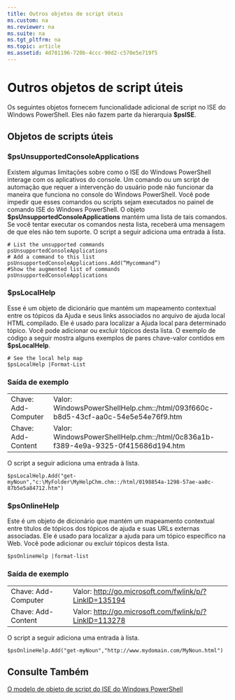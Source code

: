 ```yaml
---
title: Outros objetos de script úteis
ms.custom: na
ms.reviewer: na
ms.suite: na
ms.tgt_pltfrm: na
ms.topic: article
ms.assetid: 4d781196-720b-4ccc-90d2-c570e5e719f5
---
```

# Outros objetos de script úteis
  Os seguintes objetos fornecem funcionalidade adicional de script no ISE do Windows PowerShell. Eles não fazem parte da hierarquia **$psISE**.

## Objetos de scripts úteis

### $psUnsupportedConsoleApplications
 Existem algumas limitações sobre como o ISE do Windows PowerShell interage com os aplicativos do console. Um comando ou um script de automação que requer a intervenção do usuário pode não funcionar da maneira que funciona no console do Windows PowerShell. Você pode impedir que esses comandos ou scripts sejam executados no painel de comando ISE do Windows PowerShell. O objeto **$psUnsupportedConsoleApplications** mantém uma lista de tais comandos. Se você tentar executar os comandos nesta lista, receberá uma mensagem de que eles não tem suporte. O script a seguir adiciona uma entrada à lista.

```
# List the unsupported commands
psUnsupportedConsoleApplications
# Add a command to this list
psUnsupportedConsoleApplications.Add(“Mycommand”)
#Show the augmented list of commands
psUnsupportedConsoleApplications

```

### $psLocalHelp
 Esse é um objeto de dicionário que mantém um mapeamento contextual entre os tópicos da Ajuda e seus links associados no arquivo de ajuda local HTML compilado. Ele é usado para localizar a Ajuda local para determinado tópico. Você pode adicionar ou excluir tópicos desta lista. O exemplo de código a seguir mostra alguns exemplos de pares chave-valor contidos em **$psLocalHelp**.

```
# See the local help map
$psLocalHelp |Format-List

```

### Saída de exemplo

|||
|-|-|
|Chave: Add-Computer|Valor: WindowsPowerShellHelp.chm::/html/093f660c-b8d5-43cf-aa0c-54e5e54e76f9.htm|
|Chave: Add-Content|Valor: WindowsPowerShellHelp.chm::/html/0c836a1b-f389-4e9a-9325-0f415686d194.htm|

 O script a seguir adiciona uma entrada à lista.

```
$psLocalHelp.Add("get-myNoun","c:\MyFolder\MyHelpChm.chm::/html/0198854a-1298-57ae-aa0c-87b5e5a84712.htm")
```

### $psOnlineHelp
 Este é um objeto de dicionário que mantém um mapeamento contextual entre títulos de tópicos dos tópicos de ajuda e suas URLs externas associadas. Ele é usado para localizar a ajuda para um tópico específico na Web. Você pode adicionar ou excluir tópicos desta lista.

```
$psOnlineHelp |format-list

```

### Saída de exemplo

|||
|-|-|
|Chave: Add-Computer|Valor: http://go.microsoft.com/fwlink/p/?LinkID=135194|
|Chave: Add-Content|Valor: http://go.microsoft.com/fwlink/p/?LinkID=113278|

 O script a seguir adiciona uma entrada à lista.

```
$psOnlineHelp.Add("get-myNoun","http://www.mydomain.com/MyNoun.html")
```

## Consulte Também
 [O modelo de objeto de script do ISE do Windows PowerShell](../../core-powershell/ise/The-Windows-PowerShell-ISE-Scripting-Object-Model.md)

  


<!--HONumber=May16_HO2-->



